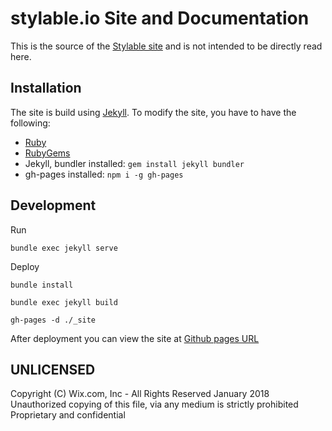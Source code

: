 # stylable.io Site and Documentation

This is the source of the [Stylable site](https://stylable.io/) and is not intended to be directly read here. 

## Installation

The site is build using [Jekyll](http://jekyllrb.com/). To modify the site, you have to have the following:

* [Ruby](https://www.ruby-lang.org/en/downloads/)
* [RubyGems](https://rubygems.org/pages/download)
* Jekyll, bundler installed: `gem install jekyll bundler`
* gh-pages installed: `npm i -g gh-pages`

## Development

Run 
```
bundle exec jekyll serve
```

Deploy

```
bundle install

bundle exec jekyll build 

gh-pages -d ./_site

```
After deployment you can view the site at [Github pages URL](https://wixplosives.github.io/stylable.io/)


## UNLICENSED

Copyright (C) Wix.com, Inc - All Rights Reserved January 2018  
Unauthorized copying of this file, via any medium is strictly prohibited  
Proprietary and confidential  